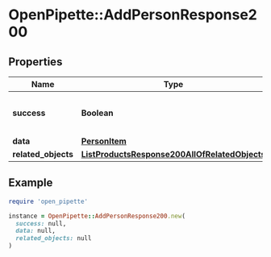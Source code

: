 # OpenPipette::AddPersonResponse200

## Properties

| Name | Type | Description | Notes |
| ---- | ---- | ----------- | ----- |
| **success** | **Boolean** | If the response is successful or not | [optional] |
| **data** | [**PersonItem**](PersonItem.md) |  | [optional] |
| **related_objects** | [**ListProductsResponse200AllOfRelatedObjects**](ListProductsResponse200AllOfRelatedObjects.md) |  | [optional] |

## Example

```ruby
require 'open_pipette'

instance = OpenPipette::AddPersonResponse200.new(
  success: null,
  data: null,
  related_objects: null
)
```

